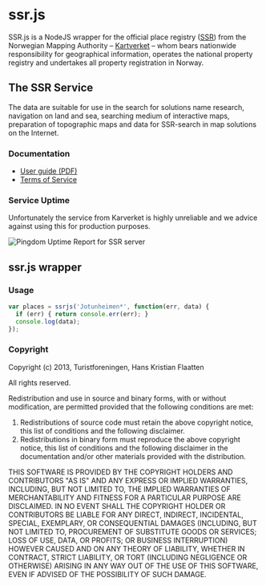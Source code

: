 ssr.js
======

SSR.js is a NodeJS wrapper for the official place registry ([SSR](http://www.statkart.no/Kart/Kartverksted/Stedsnavnsok/)) from the Norwegian Mapping Authority – [Kartverket](http://kartverket.no/en/About-The-Norwegian-Mapping-Authority/) – whom bears nationwide responsibility for geographical information, operates the national property registry and undertakes all property registration in Norway.

## The SSR Service

The data are suitable for use in the search for solutions name research, navigation on land and sea, searching medium of interactive maps, preparation of topographic maps and data for SSR-search in map solutions on the Internet.

### Documentation

* [User guide (PDF)](http://www.kartverket.no/Documents/Kart/Stedsnavn/Veledning_indeksert_stedsnavnsok.pdf)
* [Terms of Service](http://www.statkart.no/Kart/Kartverksted/Lisens/)

### Service Uptime

Unfortunately the service from Karverket is highly unreliable and we advice against using this for production purposes.

![Pingdom Uptime Report for SSR server](https://share.pingdom.com/banners/a3d99065)

## ssr.js wrapper

### Usage

```javascript
var places = ssrjs('Jotunheimen*', function(err, data) {
  if (err) { return console.err(err); }
  console.log(data);
});
```

### Copyright

Copyright (c) 2013, Turistforeningen, Hans Kristian Flaatten

All rights reserved.

Redistribution and use in source and binary forms, with or without modification, are permitted provided that the following conditions are met:

1. Redistributions of source code must retain the above copyright notice, this list of conditions and the following disclaimer.
2. Redistributions in binary form must reproduce the above copyright notice, this list of conditions and the following disclaimer in the documentation and/or other materials provided with the distribution.

THIS SOFTWARE IS PROVIDED BY THE COPYRIGHT HOLDERS AND CONTRIBUTORS "AS IS" AND ANY EXPRESS OR IMPLIED WARRANTIES, INCLUDING, BUT NOT LIMITED TO, THE IMPLIED WARRANTIES OF MERCHANTABILITY AND FITNESS FOR A PARTICULAR PURPOSE ARE DISCLAIMED. IN NO EVENT SHALL THE COPYRIGHT HOLDER OR CONTRIBUTORS BE LIABLE FOR ANY DIRECT, INDIRECT, INCIDENTAL, SPECIAL, EXEMPLARY, OR CONSEQUENTIAL DAMAGES (INCLUDING, BUT NOT LIMITED TO, PROCUREMENT OF SUBSTITUTE GOODS OR SERVICES; LOSS OF USE, DATA, OR PROFITS; OR BUSINESS INTERRUPTION) HOWEVER CAUSED AND ON ANY THEORY OF LIABILITY, WHETHER IN CONTRACT, STRICT LIABILITY, OR TORT (INCLUDING NEGLIGENCE OR OTHERWISE) ARISING IN ANY WAY OUT OF THE USE OF THIS SOFTWARE, EVEN IF ADVISED OF THE POSSIBILITY OF SUCH DAMAGE.